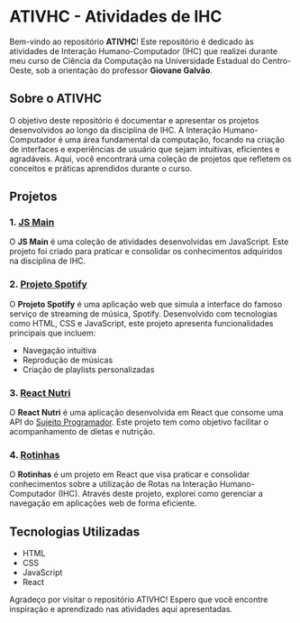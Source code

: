 # ATIVHC - Atividades de IHC

Bem-vindo ao repositório **ATIVHC**! Este repositório é dedicado às atividades de Interação Humano-Computador (IHC) que realizei durante meu curso de Ciência da Computação na Universidade Estadual do Centro-Oeste, sob a orientação do professor **Giovane Galvão**.

## Sobre o ATIVHC

O objetivo deste repositório é documentar e apresentar os projetos desenvolvidos ao longo da disciplina de IHC. A Interação Humano-Computador é uma área fundamental da computação, focando na criação de interfaces e experiências de usuário que sejam intuitivas, eficientes e agradáveis. Aqui, você encontrará uma coleção de projetos que refletem os conceitos e práticas aprendidos durante o curso.

## Projetos

### 1. [JS Main](link-para-o-js-main)
O **JS Main** é uma coleção de atividades desenvolvidas em JavaScript. Este projeto foi criado para praticar e consolidar os conhecimentos adquiridos na disciplina de IHC.

### 2. [Projeto Spotify](link-para-o-projeto-spotify)
O **Projeto Spotify** é uma aplicação web que simula a interface do famoso serviço de streaming de música, Spotify. Desenvolvido com tecnologias como HTML, CSS e JavaScript, este projeto apresenta funcionalidades principais que incluem:

- Navegação intuitiva
- Reprodução de músicas
- Criação de playlists personalizadas

### 3. [React Nutri](link-para-o-react-nutri)
O **React Nutri** é uma aplicação desenvolvida em React que consome uma API do [Sujeito Programador](https://sujeitoprogramador.com/). Este projeto tem como objetivo facilitar o acompanhamento de dietas e nutrição.

### 4. [Rotinhas](link-para-o-rotinhas)
O **Rotinhas** é um projeto em React que visa praticar e consolidar conhecimentos sobre a utilização de Rotas na Interação Humano-Computador (IHC). Através deste projeto, explorei como gerenciar a navegação em aplicações web de forma eficiente.

## Tecnologias Utilizadas

- HTML
- CSS
- JavaScript
- React

Agradeço por visitar o repositório ATIVHC! Espero que você encontre inspiração e aprendizado nas atividades aqui apresentadas.
